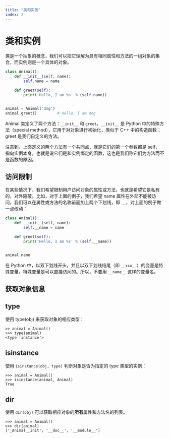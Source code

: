 ```yaml
---
title: "类和实例"
index: 2
---
```


# 类和实例

类是一个抽象的概念，我们可以把它理解为具有相同属性和方法的一组对象的集合，而实例则是一个具体的对象。

```python
class Animal():
    def __init__(self, name):
        self.name = name

    def greet(self):
        print('Hello, I am %s' % (self.name))


animal = Animal('dog')
animal.greet()         # Hello, I am dog
```

Animal 类定义了两个方法：`__init__` 和 `greet`。`__init__` 是 Python 中的特殊方法（special method），它用于对对象进行初始化，类似于 C++ 中的构造函数；greet 是我们自定义的方法。

注意到，上面定义的两个方法有一个共同点，就是它们的第一个参数都是 self，指向实例本身，也就是说它们是和实例绑定的函数，这也是我们称它们为方法而不是函数的原因。

## 访问限制

在某些情况下，我们希望限制用户访问对象的属性或方法，也就是希望它是私有的，对外隐蔽。比如，对于上面的例子，我们希望 name 属性在外部不能被访问，我们可以在属性或方法的名称前面加上两个下划线，即 `__`，对上面的例子做一点改动：

```python
class Animal():
    def __init__(self, name):
        self.__name = name

    def greet(self):
        print('Hello, I am %s' % (self.__name))


animal.name
```

在 Python 中，以双下划线开头，并且以双下划线结尾（即 `__xxx__`）的变量是特殊变量，特殊变量是可以直接访问的。所以，不要用 `__name__` 这样的变量名。

## 获取对象信息

## type

使用 type(obj) 来获取对象的相应类型：

```shell
>> animal = Animal()
>>> type(animal)
<type 'instance'>
```

## isinstance

使用 `isinstance(obj, type)` 判断对象是否为指定的 type 类型的实例：

```shell
>>> animal = Animal()
>>> isinstance(animal, Animal)
True
```

## dir

使用 `dir(obj)` 可以获取相应对象的**所有**属性和方法名的列表。

```shell
>>> animal = Animal()
>>> dir(animal)
['_Animal__init', '__doc__', '__module__']
```
